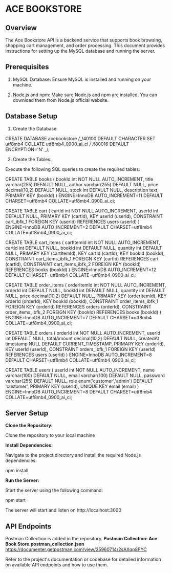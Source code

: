 # ACE BOOKSTORE

## Overview

The Ace Bookstore API is a backend service that supports book browsing, shopping cart management, and order processing. This document provides instructions for setting up the MySQL database and running the server.

## Prerequisites

1. MySQL Database: Ensure MySQL is installed and running on your machine.

2. Node.js and npm: Make sure Node.js and npm are installed. You can download them from Node.js official website.

## Database Setup

1. Create the Database:

CREATE DATABASE acebookstore
/_!40100 DEFAULT CHARACTER SET utf8mb4 COLLATE utf8mb4_0900_ai_ci _/
/_!80016 DEFAULT ENCRYPTION='N' _/;

2. Create the Tables:

Execute the following SQL queries to create the required tables:

CREATE TABLE books (
bookId int NOT NULL AUTO_INCREMENT,
title varchar(255) DEFAULT NULL,
author varchar(255) DEFAULT NULL,
price decimal(10,2) DEFAULT NULL,
stock int DEFAULT NULL,
description text,
PRIMARY KEY (bookId)
) ENGINE=InnoDB AUTO_INCREMENT=11 DEFAULT CHARSET=utf8mb4 COLLATE=utf8mb4_0900_ai_ci;

CREATE TABLE cart (
cartId int NOT NULL AUTO_INCREMENT,
userId int DEFAULT NULL,
PRIMARY KEY (cartId),
KEY userId (userId),
CONSTRAINT cart_ibfk_1 FOREIGN KEY (userId) REFERENCES users (userId)
) ENGINE=InnoDB AUTO_INCREMENT=2 DEFAULT CHARSET=utf8mb4 COLLATE=utf8mb4_0900_ai_ci;

CREATE TABLE cart_items (
cartItemId int NOT NULL AUTO_INCREMENT,
cartId int DEFAULT NULL,
bookId int DEFAULT NULL,
quantity int DEFAULT NULL,
PRIMARY KEY (cartItemId),
KEY cartId (cartId),
KEY bookId (bookId),
CONSTRAINT cart_items_ibfk_1 FOREIGN KEY (cartId) REFERENCES cart (cartId),
CONSTRAINT cart_items_ibfk_2 FOREIGN KEY (bookId) REFERENCES books (bookId)
) ENGINE=InnoDB AUTO_INCREMENT=12 DEFAULT CHARSET=utf8mb4 COLLATE=utf8mb4_0900_ai_ci;

CREATE TABLE order_items (
orderItemId int NOT NULL AUTO_INCREMENT,
orderId int DEFAULT NULL,
bookId int DEFAULT NULL,
quantity int DEFAULT NULL,
price decimal(10,2) DEFAULT NULL,
PRIMARY KEY (orderItemId),
KEY orderId (orderId),
KEY bookId (bookId),
CONSTRAINT order_items_ibfk_1 FOREIGN KEY (orderId) REFERENCES orders (orderId),
CONSTRAINT order_items_ibfk_2 FOREIGN KEY (bookId) REFERENCES books (bookId)
) ENGINE=InnoDB AUTO_INCREMENT=7 DEFAULT CHARSET=utf8mb4 COLLATE=utf8mb4_0900_ai_ci;

CREATE TABLE orders (
orderId int NOT NULL AUTO_INCREMENT,
userId int DEFAULT NULL,
totalAmount decimal(10,2) DEFAULT NULL,
createdAt timestamp NULL DEFAULT CURRENT_TIMESTAMP,
PRIMARY KEY (orderId),
KEY userId (userId),
CONSTRAINT orders_ibfk_1 FOREIGN KEY (userId) REFERENCES users (userId)
) ENGINE=InnoDB AUTO_INCREMENT=8 DEFAULT CHARSET=utf8mb4 COLLATE=utf8mb4_0900_ai_ci;

CREATE TABLE users (
userId int NOT NULL AUTO_INCREMENT,
name varchar(100) DEFAULT NULL,
email varchar(100) DEFAULT NULL,
password varchar(255) DEFAULT NULL,
role enum('customer','admin') DEFAULT 'customer',
PRIMARY KEY (userId),
UNIQUE KEY email (email)
) ENGINE=InnoDB AUTO_INCREMENT=8 DEFAULT CHARSET=utf8mb4 COLLATE=utf8mb4_0900_ai_ci;

## Server Setup

**Clone the Repository:**

Clone the repository to your local machine

**Install Dependencies:**

Navigate to the project directory and install the required Node.js dependencies:

npm install

**Run the Server:**

Start the server using the following command:

npm start

The server will start and listen on http://localhost:3000

## API Endpoints

Postman Collection is added in the repository.
**Postman Collection: Ace Book Store.postman_collection.json**
https://documenter.getpostman.com/view/25960714/2sAXqp8PYC

Refer to the project's documentation or codebase for detailed information on available API endpoints and how to use them.
